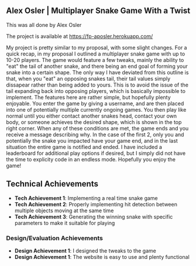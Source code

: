 ## Alex Osler | Multiplayer Snake Game With a Twist
This was all done by Alex Osler

The project is available at https://fp-aposler.herokuapp.com/

My project is pretty similar to my proposal, with some slight changes. For a quick recap,
in my proposal I outlined a multiplayer snake game with up to 10-20 players. The game would feature
a few tweaks, mainly the ability to "eat" the tail of another snake, and there being an
end goal of forming your snake into a certain shape. The only way I have deviated from this outline
is that, when you "eat" an opposing snakes tail, their tail values simply dissapear rather than being
added to yours. This is to avoid the issue of the tail expanding back into opposing players, which
is basically impossible to implement. The features here are rather simple, but hopefully plenty
enjoyable. You enter the game by giving a username, and are then placed into one of potentially multiple
currently ongoing games. You then play like normal until you either contact another snakes head,
contact your own body, or someone achieves the desired shape, which is shown in the top right corner.
When any of these conditions are met, the game ends and you receive a message describing why. In the case
of the first 2, only you and potentially the snake you impacted have your game end, and in the last
situation the entire game is notified and ended. I have included a leaderboard for additional play options
if desired, but I simply did not have the time to explicity code in an endless mode. Hopefully you enjoy
the game!

## Technical Achievements
- **Tech Achievement 1**: Implementing a real time snake game
- **Tech Achievement 2**: Properly implementing hit detection between multiple objects moving at the same time
- **Tech Achievement 3**: Generating the winning snake with specific parameters to make it suitable for playing

### Design/Evaluation Achievements
- **Design Achievement 1**: I designed the tweaks to the game
- **Design Achievement 1**: The website is easy to use and plenty functional

